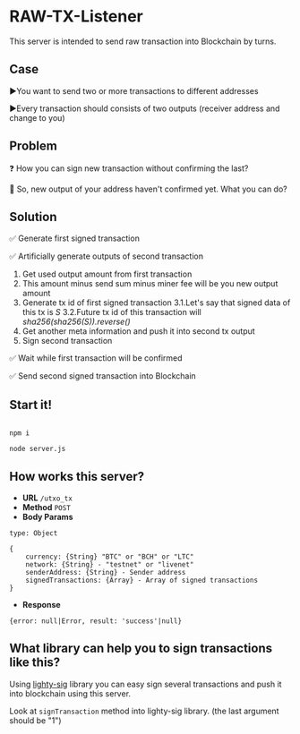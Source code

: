 # RAW-TX-Listener
This server is intended to send raw transaction into Blockchain by turns.

## Case
▶️You want to send two or more transactions to different addresses

▶️Every transaction should consists of two outputs (receiver address and change to you)

## Problem
❓ How you can sign new transaction without confirming the last?

🤔 So, new output of your address haven't confirmed yet. What you can do?

## Solution
✅ Generate first signed transaction

✅ Artificially generate outputs of second transaction

1. Get used output amount from first transaction
2. This amount minus send sum minus miner fee will be you new output amount
3. Generate tx id of first signed transaction
  3.1.Let's say that signed data of this tx is *S*
  3.2.Future tx id of this transaction will *sha256(sha256(S)).reverse()*
4. Get another meta information and push it into second tx output
5. Sign second transaction

✅ Wait while first transaction will be confirmed

✅ Send second signed transaction into Blockchain

## Start it!
```

npm i

node server.js

```

## How works this server?
* **URL**
```/utxo_tx```
* **Method**
  `POST`
*  **Body Params**
```
type: Object

{
    currency: {String} "BTC" or "BCH" or "LTC"
    network: {String} - "testnet" or "livenet"
    senderAddress: {String} - Sender address
    signedTransactions: {Array} - Array of signed transactions
}
```
*  **Response**
```
{error: null|Error, result: 'success'|null}
```

##  **What library can help you to sign transactions like this?**
Using [lighty-sig](https://github.com/button-tech/lighty-sig) library you can easy sign several transactions and push it into blockchain using this server.

Look at `signTransaction` method into lighty-sig library. (the last argument should be "1")
